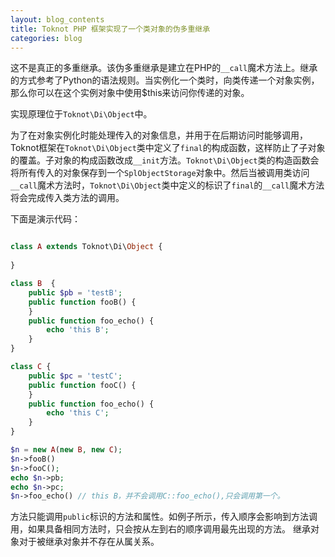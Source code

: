 ```yaml
---
layout: blog_contents
title: Toknot PHP 框架实现了一个类对象的伪多重继承
categories: blog
---
```


这不是真正的多重继承。该伪多重继承是建立在PHP的`__call`魔术方法上。继承的方式参考了Python的语法规则。当实例化一个类时，向类传递一个对象实例，那么你可以在这个实例对象中使用$this来访问你传递的对象。

实现原理位于`Toknot\Di\Object`中。

为了在对象实例化时能处理传入的对象信息，并用于在后期访问时能够调用，Toknot框架在`Toknot\Di\Object`类中定义了`final`的构成函数，这样防止了子对象的覆盖。子对象的构成函数改成`__init`方法。`Toknot\Di\Object`类的构造函数会将所有传入的对象保存到一个`SplObjectStorage`对象中。然后当被调用类访问`__call`魔术方法时，`Toknot\Di\Object`类中定义的标识了`final`的`__call`魔术方法将会完成传入类方法的调用。

下面是演示代码：

```php

class A extends Toknot\Di\Object {
    
}

class B  {
    public $pb = 'testB';
    public function fooB() {
    }
    public function foo_echo() {
        echo 'this B';
    }
}

class C {
    public $pc = 'testC';
    public function fooC() {
    }
    public function foo_echo() {
        echo 'this C';
    }
}

$n = new A(new B, new C);
$n->fooB()
$n->fooC();
echo $n->pb;
echo $n->pc;
$n->foo_echo() // this B，并不会调用C::foo_echo(),只会调用第一个。
```

方法只能调用`public`标识的方法和属性。如例子所示，传入顺序会影响到方法调用，如果具备相同方法时，只会按从左到右的顺序调用最先出现的方法。
继承对象对于被继承对象并不存在从属关系。
